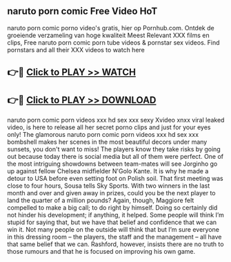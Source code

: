 ## naruto porn comic Free Video HoT 

naruto porn comic porno video's gratis, hier op Pornhub.com. Ontdek de groeiende verzameling van hoge kwaliteit Meest Relevant XXX films en clips,
Free naruto porn comic porn tube videos & pornstar sex videos. Find pornstars and all their XXX videos to watch here


## 👉🔴 [Click to PLAY >> WATCH](http://us.freeplayer.one?title=naruto_porn_comic&ref=16D)

## 👉🔴 [Click to PLAY >> DOWNLOAD](http://us.freeplayer.one?title=naruto_porn_comic&ref=16D)


naruto porn comic porn videos xxx hd sex xxx sexy Xvideo xnxx viral leaked video, is here to release all her secret porno clips and just for your eyes only! The glamorous naruto porn comic porn videos xxx hd sex xxx bombshell makes her scenes in the most beautiful decors under many sunsets, you don't want to miss! The players know they take risks by going out because today there is social media but all of them were perfect. One of the most intriguing showdowns between team-mates will see Jorginho go up against fellow Chelsea midfielder N'Golo Kante. It is why he made a detour to USA before even setting foot on Polish soil. That first meeting was close to four hours, Sousa tells Sky Sports. With two winners in the last month and over and given away in prizes, could you be the next player to land the quarter of a million pounds? Again, though, Maggiore felt compelled to make a big call; to do right by himself. Doing so certainly did not hinder his development; if anything, it helped. Some people will think I’m stupid for saying that, but we have that belief and confidence that we can win it. Not many people on the outside will think that but I’m sure everyone in this dressing room – the players, the staff and the management – all have that same belief that we can. Rashford, however, insists there are no truth to those rumours and that he is focused on improving his own game.